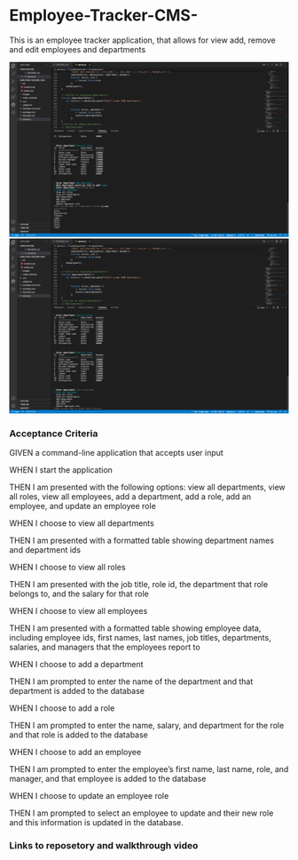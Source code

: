 # Employee-Tracker-CMS-

This is an employee tracker application, that allows for view add, remove and edit employees and departments

![Homepage.](./images/img1.png)
![Homepage.](./images/img2.png)

### Acceptance Criteria

GIVEN a command-line application that accepts user input

WHEN I start the application

THEN I am presented with the following options: view all departments, view all roles, view all employees, add a department, add a role, add an employee, and update an 
employee role

WHEN I choose to view all departments

THEN I am presented with a formatted table showing department names and department ids

WHEN I choose to view all roles

THEN I am presented with the job title, role id, the department that role belongs to, and the salary for that role

WHEN I choose to view all employees

THEN I am presented with a formatted table showing employee data, including employee ids, first names, last names, job titles, departments, salaries, and managers that the employees report to

WHEN I choose to add a department

THEN I am prompted to enter the name of the department and that department is added to the database

WHEN I choose to add a role

THEN I am prompted to enter the name, salary, and department for the role and that role is added to the database

WHEN I choose to add an employee

THEN I am prompted to enter the employee’s first name, last name, role, and manager, and that employee is added to the database

WHEN I choose to update an employee role

THEN I am prompted to select an employee to update and their new role and this information is updated in the database.
### Links to reposetory and walkthrough video
